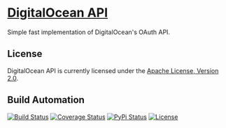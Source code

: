 # [DigitalOcean API](http://digitalocean-api.hive.pt)

Simple fast implementation of DigitalOcean's OAuth API.

## License

DigitalOcean API is currently licensed under the [Apache License, Version 2.0](http://www.apache.org/licenses/).

## Build Automation

[![Build Status](https://travis-ci.org/hivesolutions/digitalocean_api.svg?branch=master)](https://travis-ci.org/hivesolutions/digitalocean_api)
[![Coverage Status](https://coveralls.io/repos/hivesolutions/digitalocean_api/badge.svg?branch=master)](https://coveralls.io/r/hivesolutions/digitalocean_api?branch=master)
[![PyPi Status](https://img.shields.io/pypi/v/digitalocean_api_python.svg)](https://pypi.python.org/pypi/digitalocean_api_python)
[![License](https://img.shields.io/badge/license-Apache%202.0-blue.svg)](https://www.apache.org/licenses/)
